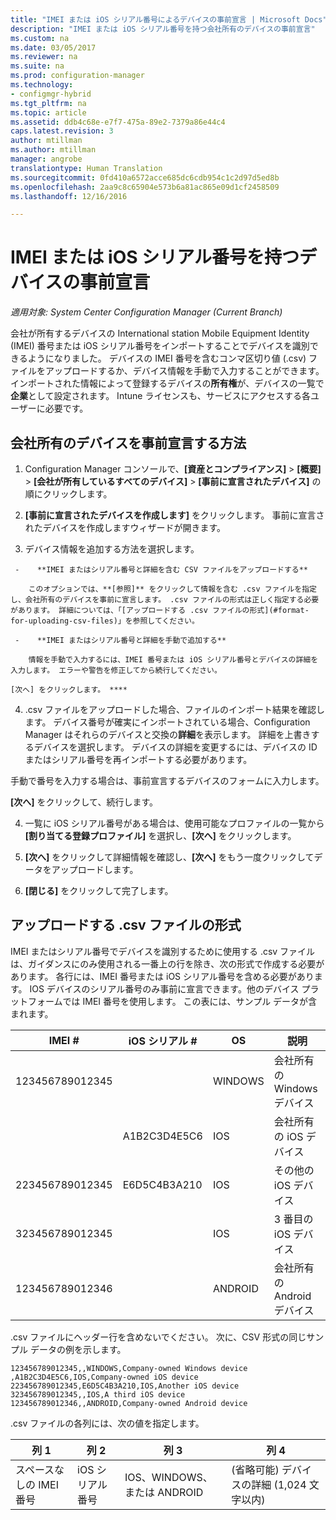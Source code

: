 ```yaml
---
title: "IMEI または iOS シリアル番号によるデバイスの事前宣言 | Microsoft Docs"
description: "IMEI または iOS シリアル番号を持つ会社所有のデバイスの事前宣言"
ms.custom: na
ms.date: 03/05/2017
ms.reviewer: na
ms.suite: na
ms.prod: configuration-manager
ms.technology:
- configmgr-hybrid
ms.tgt_pltfrm: na
ms.topic: article
ms.assetid: ddb4c68e-e7f7-475a-89e2-7379a86e44c4
caps.latest.revision: 3
author: mtillman
ms.author: mtillman
manager: angrobe
translationtype: Human Translation
ms.sourcegitcommit: 0fd410a6572acce685dc6cdb954c1c2d97d5ed8b
ms.openlocfilehash: 2aa9c8c65904e573b6a81ac865e09d1cf2458509
ms.lasthandoff: 12/16/2016

---
```

# <a name="predeclare-devices-with-imei-or-ios-serial-numbers"></a>IMEI または iOS シリアル番号を持つデバイスの事前宣言

*適用対象: System Center Configuration Manager (Current Branch)*

会社が所有するデバイスの International station Mobile Equipment Identity (IMEI) 番号または iOS シリアル番号をインポートすることでデバイスを識別できるようになりました。 デバイスの IMEI 番号を含むコンマ区切り値 (.csv) ファイルをアップロードするか、デバイス情報を手動で入力することができます。  インポートされた情報によって登録するデバイスの**所有権**が、デバイスの一覧で**企業**として設定されます。 Intune ライセンスも、サービスにアクセスする各ユーザーに必要です。  

## <a name="how-to-predeclare-corporate-owned-devices"></a>会社所有のデバイスを事前宣言する方法

1.    Configuration Manager コンソールで、**[資産とコンプライアンス]** > **[概要]** > **[会社が所有しているすべてのデバイス]** > **[事前に宣言されたデバイス]** の順にクリックします。

2.  **[事前に宣言されたデバイスを作成します]** をクリックします。 事前に宣言されたデバイスを作成しますウィザードが開きます。

3.    デバイス情報を追加する方法を選択します。

     -    **IMEI またはシリアル番号と詳細を含む CSV ファイルをアップロードする**

        このオプションでは、**[参照]** をクリックして情報を含む .csv ファイルを指定し、会社所有のデバイスを事前に宣言します。 .csv ファイルの形式は正しく指定する必要があります。 詳細については、「[アップロードする .csv ファイルの形式](#format-for-uploading-csv-files)」を参照してください。

     -    **IMEI またはシリアル番号と詳細を手動で追加する**

        情報を手動で入力するには、IMEI 番号または iOS シリアル番号とデバイスの詳細を入力します。 エラーや警告を修正してから続行してください。

    [次へ] をクリックします。 ****

4. .csv ファイルをアップロードした場合、ファイルのインポート結果を確認します。 デバイス番号が確実にインポートされている場合、Configuration Manager はそれらのデバイスと交換の**詳細**を表示します。 詳細を上書きするデバイスを選択します。 デバイスの詳細を変更するには、デバイスの ID またはシリアル番号を再インポートする必要があります。

  手動で番号を入力する場合は、事前宣言するデバイスのフォームに入力します。

  **[次へ]** をクリックして、続行します。

4. 一覧に iOS シリアル番号がある場合は、使用可能なプロファイルの一覧から **[割り当てる登録プロファイル]** を選択し、**[次へ]** をクリックします。

5. **[次へ]** をクリックして詳細情報を確認し、**[次へ]** をもう一度クリックしてデータをアップロードします。

6. **[閉じる]** をクリックして完了します。

## <a name="format-for-uploading-csv-files"></a>アップロードする .csv ファイルの形式

IMEI またはシリアル番号でデバイスを識別するために使用する .csv ファイルは、ガイダンスにのみ使用される一番上の行を除き、次の形式で作成する必要があります。 各行には、IMEI 番号または iOS シリアル番号を含める必要があります。 IOS デバイスのシリアル番号のみ事前に宣言できます。他のデバイス プラットフォームでは IMEI 番号を使用します。 この表には、サンプル データが含まれます。

| IMEI #  | iOS シリアル #  | OS | 説明 |
|------------ |---------------|-----|-----|
| 123456789012345    |   | WINDOWS | 会社所有の Windows デバイス|
|   | A1B2C3D4E5C6 | IOS |     会社所有の iOS デバイス|
| 223456789012345 | E6D5C4B3A210 |   IOS |     その他の iOS デバイス|
| 323456789012345 |        |   IOS |     3 番目の iOS デバイス|
| 123456789012346 |         |   ANDROID |     会社所有の Android デバイス|

.csv ファイルにヘッダー行を含めないでください。 次に、CSV 形式の同じサンプル データの例を示します。

```
123456789012345,,WINDOWS,Company-owned Windows device
,A1B2C3D4E5C6,IOS,Company-owned iOS device
223456789012345,E6D5C4B3A210,IOS,Another iOS device
323456789012345,,IOS,A third iOS device
123456789012346,,ANDROID,Company-owned Android device
```

.csv ファイルの各列には、次の値を指定します。

| 列 1 | 列 2 | 列 3 | 列 4 |
|---|---|---|---|
|スペースなしの IMEI 番号 | iOS シリアル番号 | IOS、WINDOWS、または ANDROID | (省略可能) デバイスの詳細 (1,024 文字以内) |

